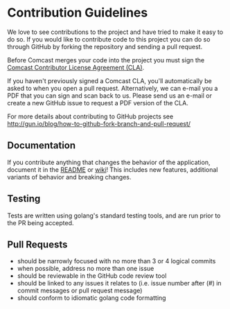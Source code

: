 Contribution Guidelines
=======================

We love to see contributions to the project and have tried to make it easy to do so. If you would like to contribute code to this project you can do so through GitHub by forking the repository and sending a pull request.

Before Comcast merges your code into the project you must sign the [Comcast Contributor License Agreement (CLA)](https://gist.github.com/ComcastOSS/a7b8933dd8e368535378cda25c92d19a).

If you haven't previously signed a Comcast CLA, you'll automatically be asked to when you open a pull request. Alternatively, we can e-mail you a PDF that you can sign and scan back to us. Please send us an e-mail or create a new GitHub issue to request a PDF version of the CLA.

For more details about contributing to GitHub projects see
http://gun.io/blog/how-to-github-fork-branch-and-pull-request/

Documentation
-------------

If you contribute anything that changes the behavior of the
application, document it in the [README](https://github.com/Comcast/kratos/blob/master/README.md) or [wiki](https://github.com/Comcast/kratos/wiki)! This includes new features, additional variants of behavior and breaking changes.

Testing
-------

Tests are written using golang's standard testing tools, and are run prior to the PR being accepted.

Pull Requests
-------------

* should be narrowly focused with no more than 3 or 4 logical commits
* when possible, address no more than one issue
* should be reviewable in the GitHub code review tool
* should be linked to any issues it relates to (i.e. issue number after (#) in commit messages or pull request message)
* should conform to idiomatic golang code formatting
